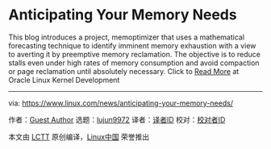 [#]: collector: (lujun9972)
[#]: translator: ( )
[#]: reviewer: ( )
[#]: publisher: ( )
[#]: url: ( )
[#]: subject: (Anticipating Your Memory Needs)
[#]: via: (https://www.linux.com/news/anticipating-your-memory-needs/)
[#]: author: (Guest Author https://blogs.oracle.com/linux/anticipating-your-memory-needs)

Anticipating Your Memory Needs
======

This blog introduces a project, memoptimizer that uses a mathematical forecasting technique to identify imminent memory exhaustion with a view to averting it by preemptive memory reclamation. The objective is to reduce stalls even under high rates of memory consumption and avoid compaction or page reclamation until absolutely necessary.
Click to [Read More][1] at Oracle Linux Kernel Development

--------------------------------------------------------------------------------

via: https://www.linux.com/news/anticipating-your-memory-needs/

作者：[Guest Author][a]
选题：[lujun9972][b]
译者：[译者ID](https://github.com/译者ID)
校对：[校对者ID](https://github.com/校对者ID)

本文由 [LCTT](https://github.com/LCTT/TranslateProject) 原创编译，[Linux中国](https://linux.cn/) 荣誉推出

[a]: https://blogs.oracle.com/linux/anticipating-your-memory-needs
[b]: https://github.com/lujun9972
[1]: https://blogs.oracle.com/linux/anticipating-your-memory-needs
